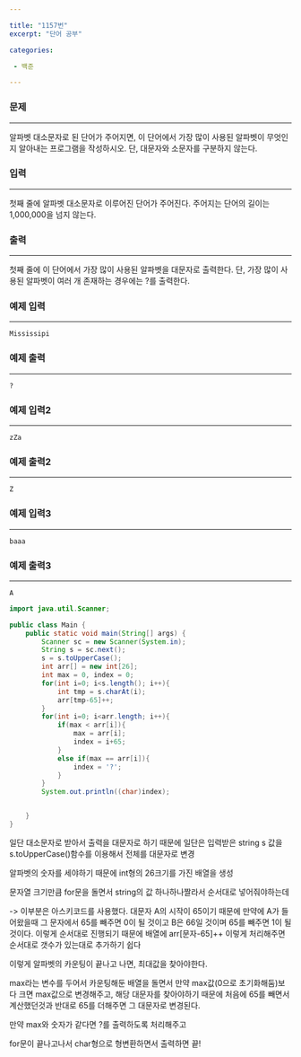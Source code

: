 ```yaml
---

title: "1157번"
excerpt: "단어 공부"

categories:

 - 백준 

---
```


### 문제

---

알파벳 대소문자로 된 단어가 주어지면, 이 단어에서 가장 많이 사용된 알파벳이 무엇인지 알아내는 프로그램을 작성하시오. 단, 대문자와 소문자를 구분하지 않는다.



### 입력

---

첫째 줄에 알파벳 대소문자로 이루어진 단어가 주어진다. 주어지는 단어의 길이는 1,000,000을 넘지 않는다.



### 출력

---

첫째 줄에 이 단어에서 가장 많이 사용된 알파벳을 대문자로 출력한다. 단, 가장 많이 사용된 알파벳이 여러 개 존재하는 경우에는 ?를 출력한다.



### 예제 입력

---

```
Mississipi
```



### 예제 출력

---

```
?
```



### 예제 입력2

---

```
zZa
```



### 예제 출력2

---

```
Z
```



### 예제 입력3

---

```
baaa
```



### 예제 출력3

---

```
A
```





```java
import java.util.Scanner;

public class Main {
    public static void main(String[] args) {
        Scanner sc = new Scanner(System.in);
        String s = sc.next();
        s = s.toUpperCase();
        int arr[] = new int[26];
        int max = 0, index = 0;
        for(int i=0; i<s.length(); i++){
            int tmp = s.charAt(i);
            arr[tmp-65]++;
        }
        for(int i=0; i<arr.length; i++){
            if(max < arr[i]){
                max = arr[i];
                index = i+65;
            }
            else if(max == arr[i]){
                index = '?';
            }
        }
        System.out.println((char)index);


    }
}
```

일단 대소문자로 받아서 출력을 대문자로 하기 때문에 일단은 입력받은 string s 값을 s.toUpperCase()함수를 이용해서 전체를 대문자로 변경



알파벳의 숫자를 세야하기 때문에 int형의 26크기를 가진 배열을 생성



문자열 크기만큼 for문을 돌면서 string의 값 하나하나짤라서 순서대로 넣어줘야하는데 

-> 이부분은 아스키코드를 사용했다. 대문자 A의 시작이 65이기 때문에 만약에 A가 들어왔을때 그 문자에서 65를 빼주면 0이 될 것이고 B은 66일 것이며 65를 빼주면 1이 될것이다. 이렇게 순서대로 진행되기 때문에 배열에 arr[문자-65]++ 이렇게 처리해주면 순서대로 갯수가 있는대로 추가하기 쉽다



이렇게 알파벳의 카운팅이 끝나고 나면, 최대값을 찾아야한다. 

max라는 변수를 두어서 카운팅해둔 배열을 돌면서 만약 max값(0으로 초기화해둠)보다 크면 max값으로 변경해주고, 해당 대문자를 찾아야하기 때문에 처음에 65를 빼면서 계산했던것과 반대로 65를 더해주면 그 대문자로 변경된다.

만약 max와 숫자가 같다면 ?를 출력하도록 처리해주고

for문이 끝나고나서 char형으로 형변환하면서 출력하면 끝!